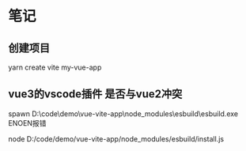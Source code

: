 # 笔记

## 创建项目

yarn create vite my-vue-app

## vue3的vscode插件 是否与vue2冲突

spawn D:\code\demo\vue-vite-app\node_modules\esbuild\esbuild.exe ENOEN报错

node  D:/code/demo/vue-vite-app/node_modules/esbuild/install.js
